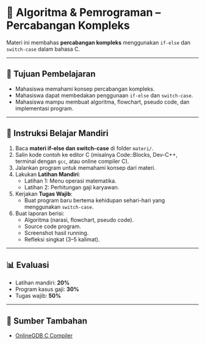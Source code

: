 # 📘 Algoritma & Pemrograman – Percabangan Kompleks
Materi ini membahas **percabangan kompleks** menggunakan `if-else` dan `switch-case` dalam bahasa C.

---

## 🎯 Tujuan Pembelajaran
- Mahasiswa memahami konsep percabangan kompleks.
- Mahasiswa dapat membedakan penggunaan `if-else` dan `switch-case`.
- Mahasiswa mampu membuat algoritma, flowchart, pseudo code, dan implementasi program.

---

## 📝 Instruksi Belajar Mandiri
1. Baca **materi if-else dan switch-case** di folder `materi/`.
2. Salin kode contoh ke editor C (misalnya Code::Blocks, Dev-C++, terminal dengan `gcc`, atau online compiler C).
3. Jalankan program untuk memahami konsep dari materi.
4. Lakukan **Latihan Mandiri**:
   - Latihan 1: Menu operasi matematika.
   - Latihan 2: Perhitungan gaji karyawan.
5. Kerjakan **Tugas Wajib**:
   - Buat program baru bertema kehidupan sehari-hari yang menggunakan `switch-case`.
6. Buat laporan berisi:
   - Algoritma (narasi, flowchart, pseudo code).
   - Source code program.
   - Screenshot hasil running.
   - Refleksi singkat (3–5 kalimat).

---

## 📊 Evaluasi
- Latihan mandiri: **20%**
- Program kasus gaji: **30%**
- Tugas wajib: **50%**

---

## 🔗 Sumber Tambahan
- [OnlineGDB C Compiler](https://www.onlinegdb.com/online_c_compiler)  
